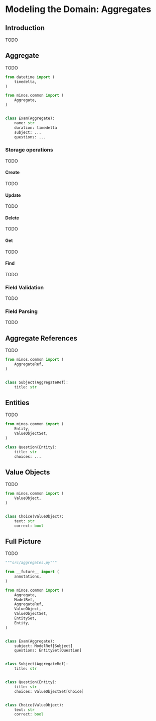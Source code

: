 # Modeling the Domain: Aggregates

## Introduction
TODO

## Aggregate
TODO

```python
from datetime import (
    timedelta,
)

from minos.common import (
    Aggregate,
)


class Exam(Aggregate):
    name: str
    duration: timedelta
    subject: ...
    questions: ...
```

### Storage operations
TODO

#### Create
TODO

#### Update
TODO

#### Delete
TODO

#### Get
TODO

#### Find
TODO

### Field Validation
TODO

### Field Parsing
TODO

## Aggregate References
TODO

```python
from minos.common import (
    AggregateRef,
)


class Subject(AggregateRef):
    title: str
```

## Entities 
TODO

```python
from minos.common import (
    Entity,
    ValueObjectSet,
)

class Question(Entity):
    title: str
    choices: ...
```

## Value Objects
TODO

```python
from minos.common import (
    ValueObject,
)


class Choice(ValueObject):
    text: str
    correct: bool
```


## Full Picture
TODO

```python
"""src/aggregates.py"""

from __future__ import (
    annotations,
)

from minos.common import (
    Aggregate,
    ModelRef,
    AggregateRef,
    ValueObject,
    ValueObjectSet,
    EntitySet,
    Entity,
)


class Exam(Aggregate):
    subject: ModelRef[Subject]
    questions: EntitySet[Question]


class Subject(AggregateRef):
    title: str


class Question(Entity):
    title: str
    choices: ValueObjectSet[Choice]


class Choice(ValueObject):
    text: str
    correct: bool

```